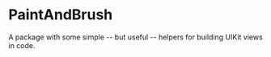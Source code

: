 # PaintAndBrush

A package with some simple -- but useful -- helpers for building UIKit views in code.
